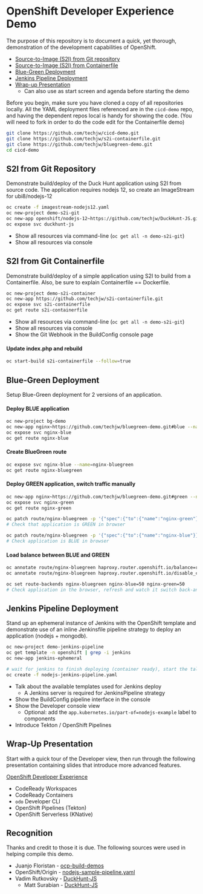 # OpenShift Developer Experience Demo

The purpose of this repository is to document a quick, yet thorough,
demonstration of the development capabilities of OpenShift.

* [Source-to-Image (S2I) from Git repository](#S2I-from-Git-Repository)
* [Source-to-Image (S2I) from Containerfile](#S2I-from-Containerfile)
* [Blue-Green Deployment](#Blue-Green-Deployment)
* [Jenkins Pipeline Deployment](#Jenkins-Pipeline-Deployment)
* [Wrap-up Presentation](#Wrap-Up-Presentation)
    * Can also use as start screen and agenda before starting the demo

Before you begin, make sure you have cloned a copy of all repositories locally.
All the YAML deployment files referenced are in the `cicd-demo` repo, and
having the dependent repos local is handy for showing the code.
(You will need to fork in order to do the code edit for the Containerfile demo)

```bash
git clone https://github.com/techjw/cicd-demo.git
git clone https://github.com/techjw/s2i-containerfile.git
git clone https://github.com/techjw/bluegreen-demo.git
cd cicd-demo
```


## S2I from Git Repository
Demonstrate build/deploy of the Duck Hunt application using S2I from source code.
The application requires nodejs 12, so create an ImageStream for ubi8/nodejs-12

```bash
oc create -f imagestream-nodejs12.yaml
oc new-project demo-s2i-git
oc new-app openshift/nodejs-12~https://github.com/techjw/DuckHunt-JS.git
oc expose svc duckhunt-js
```

* Show all resources via command-line (`oc get all -n demo-s2i-git`)
* Show all resources via console


## S2I from Git Containerfile
Demonstrate build/deploy of a simple application using S2I to build from a Containerfile.
Also, be sure to explain Containerfile == Dockerfile.

```bash
oc new-project demo-s2i-container
oc new-app https://github.com/techjw/s2i-containerfile.git
oc expose svc s2i-containerfile
oc get route s2i-containerfile
```

* Show all resources via command-line (`oc get all -n demo-s2i-git`)
* Show all resources via console
* Show the Git Webhook in the BuildConfig console page

#### Update index.php and rebuild
```bash
oc start-build s2i-containerfile --follow=true
```


## Blue-Green Deployment
Setup Blue-Green deployment for 2 versions of an application.

#### Deploy BLUE application
```bash
oc new-project bg-demo
oc new-app nginx~https://github.com/techjw/bluegreen-demo.git#blue --name=nginx-blue
oc expose svc nginx-blue
oc get route nginx-blue
```

#### Create BlueGreen route
```bash
oc expose svc nginx-blue --name=nginx-bluegreen
oc get route nginx-bluegreen
```

#### Deploy GREEN application, switch traffic manually
```bash
oc new-app nginx~https://github.com/techjw/bluegreen-demo.git#green --name=nginx-green
oc expose svc nginx-green
oc get route nginx-green

oc patch route/nginx-bluegreen -p '{"spec":{"to":{"name":"nginx-green"}}}'
# Check that application is GREEN in browser

oc patch route/nginx-bluegreen -p '{"spec":{"to":{"name":"nginx-blue"}}}'
# Check application is BLUE in browser
```

#### Load balance between BLUE and GREEN
```bash
oc annotate route/nginx-bluegreen haproxy.router.openshift.io/balance=roundrobin
oc annotate route/nginx-bluegreen haproxy.router.openshift.io/disable_cookies=true

oc set route-backends nginx-bluegreen nginx-blue=50 nginx-green=50
# Check application in the browser, refresh and watch it switch back-and-forth.
```


## Jenkins Pipeline Deployment

Stand up an ephemeral instance of Jenkins with the OpenShift template and
demonstrate use of an inline Jenkinsfile pipeline strategy to deploy an
application (nodejs + mongodb).


```bash
oc new-project demo-jenkins-pipeline
oc get template -n openshift | grep -i jenkins
oc new-app jenkins-ephemeral

# wait for jenkins to finish deploying (container ready), start the talking points below
oc create -f nodejs-jenkins-pipeline.yaml
```

* Talk about the available templates used for Jenkins deploy
    * A Jenkins server is required for JenkinsPipeline strategy
* Show the BuildConfig pipeline interface in the console
* Show the Developer console view
    * Optional: add the `app.kubernetes.io/part-of=nodejs-example` label to components
* Introduce Tekton / OpenShift Pipelines


## Wrap-Up Presentation

Start with a quick tour of the Developer view, then run through the
following presentation containing slides that introduce more advanced features.

[OpenShift Developer Experience](https://docs.google.com/presentation/d/1py6p1nA1Sz4FzsUZBS0IIIsuQKxfWP174A3z-w_Zr10/edit?usp=sharing)

* CodeReady Workspaces
* CodeReady Containers
* `odo` Developer CLI
* OpenShift Pipelines (Tekton)
* OpenShift Serverless (KNative)


## Recognition

Thanks and credit to those it is due.
The following sources were used in helping compile this demo.

* Juanjo Floristan - [ocp-build-demos](https://gitlab.com/jfloristan/ocp-build-demos)
* OpenShift/Origin - [nodejs-sample-pipeline.yaml](https://github.com/openshift/origin/blob/master/examples/jenkins/pipeline/nodejs-sample-pipeline.yaml)
* Vadim Rutkovsky - [DuckHunt-JS](https://github.com/vrutkovs/DuckHunt-JS)
    * Matt Surabian - [DuckHunt-JS](https://github.com/MattSurabian/DuckHunt-JS)
